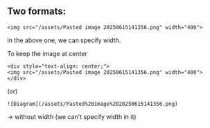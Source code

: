 
Two formats:
----------------------

```
<img src="/assets/Pasted image 20250615141356.png" width="400">
```

in the above one, we can specify width.

To keep the image at center

```
<div style="text-align: center;">
<img src="/assets/Pasted image 20250615141356.png" width="400">
</div>
```

(or)


```
![Diagram](/assets/Pasted%20image%2020250615141356.png)    
```
-> without width (we can't specify width in it)